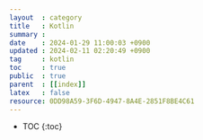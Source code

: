 ```yaml
---
layout  : category
title   : Kotlin
summary : 
date    : 2024-01-29 11:00:03 +0900
updated : 2024-02-11 02:20:49 +0900
tag     : kotlin
toc     : true
public  : true
parent  : [[index]] 
latex   : false
resource: 0DD98A59-3F6D-4947-8A4E-2851F8BE4C61
---
```

* TOC
{:toc}

